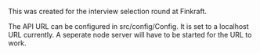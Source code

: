 This was created for the interview selection round at Finkraft.

The API URL can be configured in src/config/Config.
It is set to a localhost URL currently. A seperate node server will have to be started for the URL to work.
